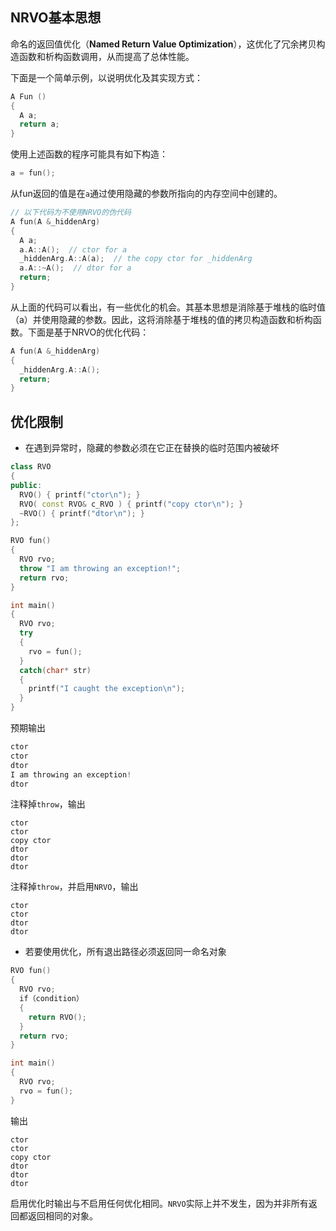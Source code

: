 ## NRVO基本思想

命名的返回值优化（**Named Return Value Optimization**），这优化了冗余拷贝构造函数和析构函数调用，从而提高了总体性能。

下面是一个简单示例，以说明优化及其实现方式：
```cpp
A Fun ()
{
  A a;
  return a;
}
```
使用上述函数的程序可能具有如下构造：
```cpp
a = fun();
```
从fun返回的值是在`a`通过使用隐藏的参数所指向的内存空间中创建的。
```cpp
// 以下代码为不使用NRVO的伪代码
A fun(A &_hiddenArg)
{
  A a;
  a.A::A();  // ctor for a
  _hiddenArg.A::A(a);  // the copy ctor for _hiddenArg
  a.A::~A();  // dtor for a
  return;
}
```
从上面的代码可以看出，有一些优化的机会。其基本思想是消除基于堆栈的临时值（a）并使用隐藏的参数。因此，这将消除基于堆栈的值的拷贝构造函数和析构函数。下面是基于NRVO的优化代码：
```cpp
A fun(A &_hiddenArg)
{
  _hiddenArg.A::A();
  return;
}
```

## 优化限制

- 在遇到异常时，隐藏的参数必须在它正在替换的临时范围内被破坏

```cpp
class RVO
{
public:
  RVO() { printf("ctor\n"); }
  RVO( const RVO& c_RVO ) { printf("copy ctor\n"); }
  ~RVO() { printf("dtor\n"); }
};

RVO fun()
{
  RVO rvo;
  throw "I am throwing an exception!";
  return rvo;
}

int main()
{
  RVO rvo;
  try
  {
    rvo = fun();
  }
  catch(char* str)
  {
    printf("I caught the exception\n");
  }
}
```

预期输出
```cpp
ctor
ctor
dtor
I am throwing an exception!
dtor
```
注释掉`throw`，输出
```
ctor
ctor
copy ctor
dtor
dtor
dtor
```
注释掉`throw`，并启用`NRVO`，输出
```
ctor
ctor
dtor
dtor
```

- 若要使用优化，所有退出路径必须返回同一命名对象

```cpp
RVO fun()
{
  RVO rvo;
  if（condition）
  {
    return RVO();
  }
  return rvo;
}

int main()
{
  RVO rvo;
  rvo = fun();
}
```
输出
```
ctor
ctor
copy ctor
dtor
dtor
dtor
```
启用优化时输出与不启用任何优化相同。`NRVO`实际上并不发生，因为并非所有返回都返回相同的对象。
